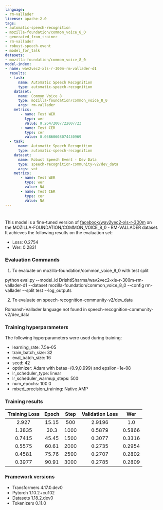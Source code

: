 ```yaml
---
language:
- rm-vallader
license: apache-2.0
tags:
- automatic-speech-recognition
- mozilla-foundation/common_voice_8_0
- generated_from_trainer
- rm-vallader
- robust-speech-event
- model_for_talk
datasets:
- mozilla-foundation/common_voice_8_0
model-index:
- name: wav2vec2-xls-r-300m-rm-vallader-d1
  results:
  - task: 
      name: Automatic Speech Recognition 
      type: automatic-speech-recognition
    dataset:
      name: Common Voice 8
      type: mozilla-foundation/common_voice_8_0
      args: rm-vallader
    metrics:
       - name: Test WER
         type: wer
         value: 0.26472007722007723
       - name: Test CER
         type: cer
         value: 0.05860608074430969
  - task: 
      name: Automatic Speech Recognition
      type: automatic-speech-recognition
    dataset:
      name: Robust Speech Event - Dev Data
      type: speech-recognition-community-v2/dev_data
      args: vot
    metrics:
       - name: Test WER
         type: wer
         value: NA
       - name: Test CER
         type: cer
         value: NA
---
```

<!-- This model card has been generated automatically according to the information the Trainer had access to. You
should probably proofread and complete it, then remove this comment. -->

# 

This model is a fine-tuned version of [facebook/wav2vec2-xls-r-300m](https://huggingface.co/facebook/wav2vec2-xls-r-300m) on the MOZILLA-FOUNDATION/COMMON_VOICE_8_0 - RM-VALLADER dataset.
It achieves the following results on the evaluation set:
- Loss: 0.2754
- Wer: 0.2831


### Evaluation Commands

1. To evaluate on mozilla-foundation/common_voice_8_0 with test split

python eval.py --model_id DrishtiSharma/wav2vec2-xls-r-300m-rm-vallader-d1 --dataset mozilla-foundation/common_voice_8_0 --config rm-vallader --split test --log_outputs

2. To evaluate on speech-recognition-community-v2/dev_data

Romansh-Vallader language not found in speech-recognition-community-v2/dev_data


### Training hyperparameters

The following hyperparameters were used during training:
- learning_rate: 7.5e-05
- train_batch_size: 32
- eval_batch_size: 16
- seed: 42
- optimizer: Adam with betas=(0.9,0.999) and epsilon=1e-08
- lr_scheduler_type: linear
- lr_scheduler_warmup_steps: 500
- num_epochs: 100.0
- mixed_precision_training: Native AMP

### Training results

| Training Loss | Epoch | Step | Validation Loss | Wer    |
|:-------------:|:-----:|:----:|:---------------:|:------:|
| 2.927         | 15.15 | 500  | 2.9196          | 1.0    |
| 1.3835        | 30.3  | 1000 | 0.5879          | 0.5866 |
| 0.7415        | 45.45 | 1500 | 0.3077          | 0.3316 |
| 0.5575        | 60.61 | 2000 | 0.2735          | 0.2954 |
| 0.4581        | 75.76 | 2500 | 0.2707          | 0.2802 |
| 0.3977        | 90.91 | 3000 | 0.2785          | 0.2809 |


### Framework versions

- Transformers 4.17.0.dev0
- Pytorch 1.10.2+cu102
- Datasets 1.18.2.dev0
- Tokenizers 0.11.0
